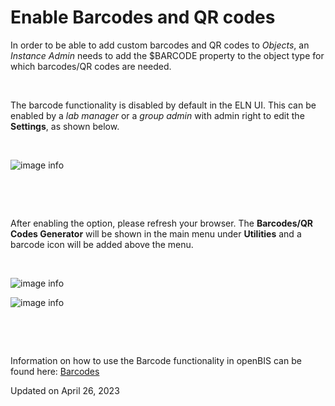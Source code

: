 # Enable Barcodes and QR codes



In order to be able to add custom barcodes and QR codes to *Objects*, an *Instance
Admin* needs to add the $BARCODE property to the object type for which
barcodes/QR codes are needed.

 

The barcode functionality is disabled by default in the ELN UI. This can
be enabled by a *lab manager* or a *group admin* with admin right to
edit the **Settings**, as shown below.

 

![image info](img/Screenshot-2020-02-26-at-13.01.57-1024x705.png)

 

 

After enabling the option, please refresh your browser. The **Barcodes/QR Codes Generator** will be shown in the main menu under **Utilities** and a
barcode icon will be added above the menu.

 

![image info](img/Generate-custom-barcodes-qrcodes.png)

![image info](img/barcode-scan-tablet.png)

 

 

Information on how to use the Barcode functionality in openBIS can be
found
here: [Barcodes](../../general-users/barcodes.md)

Updated on April 26, 2023
